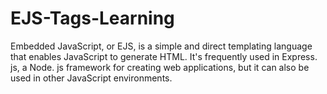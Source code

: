# EJS-Tags-Learning

Embedded JavaScript, or EJS, is a simple and direct templating language that enables JavaScript to generate HTML. It's frequently used in Express. js, a Node. js framework for creating web applications, but it can also be used in other JavaScript environments.
